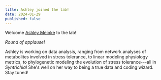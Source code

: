 ```yaml
---
title: Ashley joined the lab!
date: 2024-01-29
published: false
---
```


Welcome [Ashley Meinke](https://meep-lab.com/author/ashley-meinke/) to the lab!

*Round of applause!* 

Ashley is working on data analysis, ranging from network analyses of metabolites involved in stress tolerance, to linear modeling physiology metrics, to phylogenetic modeling the evolution of stress tolerance---all in *Syntrichia!*
She's well on her way to being a true data and coding wizard. 
Stay tuned!
